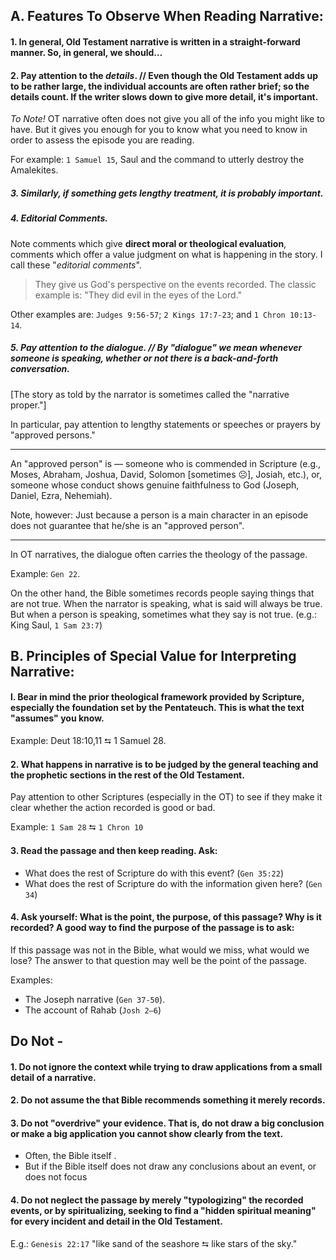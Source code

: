 ## A. Features To Observe When Reading Narrative:

#### 1. In general, Old Testament narrative is written in a straight-forward manner. So, in general, we should…

#### 2. Pay attention to the *details*. // Even though the Old Testament adds up to be rather large, the individual accounts are often rather brief; so the details count. If the writer slows down to give more detail, it's important.

*To Note!* OT narrative often does not give you all of the info you might like to have. But it gives you enough for you to know what you need to know in order to assess the episode you are reading.

For example:
`1 Samuel 15`, Saul and the command to utterly destroy the Amalekites.

##### 3. Similarly, if something gets lengthy treatment, it is probably important.

##### 4. Editorial Comments.
Note comments which give __direct moral or theological evaluation__, comments which offer a value judgment on what is happening in the story. I call these "*editorial comments*".

> They give us God's perspective on the events recorded.
> The classic example is: "They did evil in the eyes of the Lord."

Other examples are: `Judges 9:56-57`; `2 Kings 17:7-23`; and `1 Chron 10:13-14`.

##### 5. Pay attention to the dialogue. // By "dialogue" we mean *whenever someone is speaking*, whether or not there is a back-and-forth conversation.

[The story as told by the narrator is sometimes called the "narrative proper."]

In particular, pay attention to lengthy statements or speeches or prayers by "approved persons."

---

An "approved person" is — someone who is commended in Scripture (e.g., Moses, Abraham, Joshua, David, Solomon [sometimes ☹️], Josiah, etc.), or, someone whose conduct shows genuine faithfulness to God (Joseph, Daniel, Ezra, Nehemiah).

Note, however: Just because a person is a main character in an episode does not guarantee that he/she is an "approved person".

---

In OT narratives, the dialogue often carries the theology of the passage.

Example: `Gen 22`.

On the other hand, the Bible sometimes records people saying things that are not true. When the narrator is speaking, what is said will always be true. But when a person is speaking, sometimes what they say is not true. (e.g.: King Saul, `1 Sam 23:7`)

## B. Principles of Special Value for Interpreting Narrative:

#### l. Bear in mind the prior theological framework provided by Scripture, especially the foundation set by the Pentateuch. This is what the text "assumes" you know.

Example: Deut 18:10,11 ⮀ 1 Samuel 28.

#### 2. What happens in narrative is to be judged by the general teaching and the prophetic sections in the rest of the Old Testament.

Pay attention to other Scriptures (especially in the OT) to see if they make it clear whether the action recorded is good or bad.

Example: `1 Sam 28` ⮀ `1 Chron 10`

#### 3. Read the passage and then keep reading. Ask:

- What does the rest of Scripture do with this event? (`Gen 35:22`)
- What does the rest of Scripture do with the information given here? (`Gen 34`)

#### 4. Ask yourself: What is the point, the purpose, of this passage? Why is it recorded? A good way to find the purpose of the passage is to ask:

If this passage was not in the Bible, what would we miss, what would we lose?
The answer to that question may well be the point of the passage.

Examples:
- The Joseph narrative (`Gen 37-50`).
- The account of Rahab (`Josh 2—6`)

## Do Not -

#### 1. Do not ignore the context while trying to draw applications from a small detail of a narrative.

#### 2. Do not assume the that Bible recommends something it merely records.

#### 3. Do not "overdrive" your evidence. That is, do not draw a big conclusion or make a big application you cannot show clearly from the text.

- Often, the Bible itself .
- But if the Bible itself does not draw any conclusions about an event, or does not focus

#### 4. Do not neglect the passage by merely "typologizing" the recorded events, or by spiritualizing, seeking to find a "hidden spiritual meaning" for every incident and detail in the Old Testament.

E.g.: `Genesis 22:17` "like sand of the seashore ⮀ like stars of the sky."
